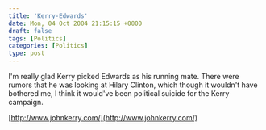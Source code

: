 ```yaml
---
title: 'Kerry-Edwards'
date: Mon, 04 Oct 2004 21:15:15 +0000
draft: false
tags: [Politics]
categories: [Politics]
type: post
---
```


I'm really glad Kerry picked Edwards as his running mate. There were rumors that he was looking at Hilary Clinton, which though it wouldn't have bothered me, I think it would've been political suicide for the Kerry campaign.

[http://www.johnkerry.com/](http://www.johnkerry.com/)